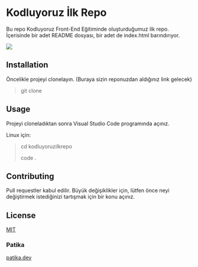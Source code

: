 # Kodluyoruz İlk Repo

Bu repo Kodluyoruz Front-End Eğitiminde oluşturduğumuz ilk repo. İçerisinde bir adet README dosyası, bir adet de index.html barındırıyor.

![](https://i.hizliresim.com/4skv01n.png)

## Installation

Öncelikle projeyi clonelayın. (Buraya sizin reponuzdan aldığınız link gelecek)

> git clone 

## Usage

Projeyi cloneladıktan sonra Visual Studio Code programında açınız.

Linux için:

> cd kodluyoruzilkrepo
>
> code .

## Contributing

Pull requestler kabul edilir. Büyük değişiklikler için, lütfen önce neyi değiştirmek istediğinizi tartışmak için bir konu açınız.

## License

[MIT](https://choosealicense.com/licenses/mit/)

### Patika

[patika.dev](https://app.patika.dev/wiseriv)
